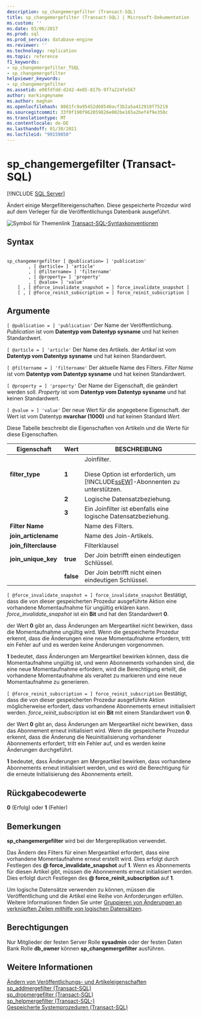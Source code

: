 ```yaml
---
description: sp_changemergefilter (Transact-SQL)
title: sp_changemergefilter (Transact-SQL) | Microsoft-Dokumentation
ms.custom: ''
ms.date: 03/06/2017
ms.prod: sql
ms.prod_service: database-engine
ms.reviewer: ''
ms.technology: replication
ms.topic: reference
f1_keywords:
- sp_changemergefilter_TSQL
- sp_changemergefilter
helpviewer_keywords:
- sp_changemergefilter
ms.assetid: e08fdfdd-d242-4e85-817b-9f7a224fe567
author: markingmyname
ms.author: maghan
ms.openlocfilehash: 8081fc9a95452d68540acf3b2a5a412910f75219
ms.sourcegitcommit: 33f0f190f962059826e002be165a2bef4f9e350c
ms.translationtype: MT
ms.contentlocale: de-DE
ms.lasthandoff: 01/30/2021
ms.locfileid: "99159850"
---
```

# <a name="sp_changemergefilter-transact-sql"></a>sp_changemergefilter (Transact-SQL)
[!INCLUDE [SQL Server](../../includes/applies-to-version/sqlserver.md)]

  Ändert einige Mergefiltereigenschaften. Diese gespeicherte Prozedur wird auf dem Verleger für die Veröffentlichungs Datenbank ausgeführt.  
  
 ![Symbol für Themenlink](../../database-engine/configure-windows/media/topic-link.gif "Symbol für Themenlink") [Transact-SQL-Syntaxkonventionen](../../t-sql/language-elements/transact-sql-syntax-conventions-transact-sql.md)  
  
## <a name="syntax"></a>Syntax  
  
```  
  
sp_changemergefilter [ @publication= ] 'publication'  
        , [ @article= ] 'article'  
        , [ @filtername= ] 'filtername'  
        , [ @property= ] 'property'  
        , [ @value= ] 'value'  
    [ , [ @force_invalidate_snapshot = ] force_invalidate_snapshot ]  
    [ , [ @force_reinit_subscription = ] force_reinit_subscription ]  
```  
  
## <a name="arguments"></a>Argumente  
`[ @publication = ] 'publication'` Der Name der Veröffentlichung. *Publication* ist vom **Datentyp vom Datentyp sysname** und hat keinen Standardwert.  
  
`[ @article = ] 'article'` Der Name des Artikels. der *Artikel* ist vom **Datentyp vom Datentyp sysname** und hat keinen Standardwert.  
  
`[ @filtername = ] 'filtername'` Der aktuelle Name des Filters. *Filter Name* ist vom **Datentyp vom Datentyp sysname** und hat keinen Standardwert.  
  
`[ @property = ] 'property'` Der Name der Eigenschaft, die geändert werden soll. *Property* ist vom **Datentyp vom Datentyp sysname** und hat keinen Standardwert.  
  
`[ @value = ] 'value'` Der neue Wert für die angegebene Eigenschaft. der Wert ist vom Datentyp **nvarchar (1000)** und hat keinen Standard *Wert*.  
  
 Diese Tabelle beschreibt die Eigenschaften von Artikeln und die Werte für diese Eigenschaften.  
  
|Eigenschaft|Wert|BESCHREIBUNG|  
|--------------|-----------|-----------------|  
|**filter_type**|**1**|Joinfilter.<br /><br /> Diese Option ist erforderlich, um [!INCLUDE[ssEW](../../includes/ssew-md.md)]-Abonnenten zu unterstützen.|  
||**2**|Logische Datensatzbeziehung.|  
||**3**|Ein Joinfilter ist ebenfalls eine logische Datensatzbeziehung.|  
|**Filter Name**||Name des Filters.|  
|**join_articlename**||Name des Join-Artikels.|  
|**join_filterclause**||Filterklausel|  
|**join_unique_key**|**true**|Der Join betrifft einen eindeutigen Schlüssel.|  
||**false**|Der Join betrifft nicht einen eindeutigen Schlüssel.|  
  
`[ @force_invalidate_snapshot = ] force_invalidate_snapshot` Bestätigt, dass die von dieser gespeicherten Prozedur ausgeführte Aktion eine vorhandene Momentaufnahme für ungültig erklären kann. *force_invalidate_snapshot* ist ein **Bit** und hat den Standardwert **0**.  
  
 der Wert **0** gibt an, dass Änderungen am Mergeartikel nicht bewirken, dass die Momentaufnahme ungültig wird. Wenn die gespeicherte Prozedur erkennt, dass die Änderungen eine neue Momentaufnahme erfordern, tritt ein Fehler auf und es werden keine Änderungen vorgenommen.  
  
 **1** bedeutet, dass Änderungen am Mergeartikel bewirken können, dass die Momentaufnahme ungültig ist, und wenn Abonnements vorhanden sind, die eine neue Momentaufnahme erfordern, wird die Berechtigung erteilt, die vorhandene Momentaufnahme als veraltet zu markieren und eine neue Momentaufnahme zu generieren.  
  
`[ @force_reinit_subscription = ] force_reinit_subscription` Bestätigt, dass die von dieser gespeicherten Prozedur ausgeführte Aktion möglicherweise erfordert, dass vorhandene Abonnements erneut initialisiert werden. *force_reinit_subscription* ist ein **Bit** mit einem Standardwert von **0**.  
  
 der Wert **0** gibt an, dass Änderungen am Mergeartikel nicht bewirken, dass das Abonnement erneut initialisiert wird. Wenn die gespeicherte Prozedur erkennt, dass die Änderung die Neuinitialisierung vorhandener Abonnements erfordert, tritt ein Fehler auf, und es werden keine Änderungen durchgeführt.  
  
 **1** bedeutet, dass Änderungen am Mergeartikel bewirken, dass vorhandene Abonnements erneut initialisiert werden, und es wird die Berechtigung für die erneute Initialisierung des Abonnements erteilt.  
  
## <a name="return-code-values"></a>Rückgabecodewerte  
 **0** (Erfolg) oder **1** (Fehler)  
  
## <a name="remarks"></a>Bemerkungen  
 **sp_changemergefilter** wird bei der Mergereplikation verwendet.  
  
 Das Ändern des Filters für einen Mergeartikel erfordert, dass eine vorhandene Momentaufnahme erneut erstellt wird. Dies erfolgt durch Festlegen des **\@ force_invalidate_snapshot** auf **1**. Wenn es Abonnements für diesen Artikel gibt, müssen die Abonnements erneut initialisiert werden. Dies erfolgt durch Festlegen des **\@ force_reinit_subscription** auf **1**.  
  
 Um logische Datensätze verwenden zu können, müssen die Veröffentlichung und die Artikel eine Reihe von Anforderungen erfüllen. Weitere Informationen finden Sie unter [Gruppieren von Änderungen an verknüpften Zeilen mithilfe von logischen Datensätzen](../../relational-databases/replication/merge/group-changes-to-related-rows-with-logical-records.md).  
  
## <a name="permissions"></a>Berechtigungen  
 Nur Mitglieder der festen Server Rolle **sysadmin** oder der festen Daten Bank Rolle **db_owner** können **sp_changemergefilter** ausführen.  
  
## <a name="see-also"></a>Weitere Informationen  
 [Ändern von Veröffentlichungs- und Artikeleigenschaften](../../relational-databases/replication/publish/change-publication-and-article-properties.md)   
 [sp_addmergefilter &#40;Transact-SQL&#41;](../../relational-databases/system-stored-procedures/sp-addmergefilter-transact-sql.md)   
 [sp_dropmergefilter &#40;Transact-SQL&#41;](../../relational-databases/system-stored-procedures/sp-dropmergefilter-transact-sql.md)   
 [sp_helpmergefilter &#40;Transact-SQL-&#41;](../../relational-databases/system-stored-procedures/sp-helpmergefilter-transact-sql.md)   
 [Gespeicherte Systemprozeduren &#40;Transact-SQL&#41;](../../relational-databases/system-stored-procedures/system-stored-procedures-transact-sql.md)  
  
  
